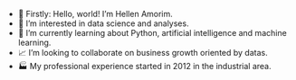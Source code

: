- 👋 Firstly: Hello, world! I’m Hellen Amorim.
- 👀 I’m interested in data science and analyses.
- 🌱 I’m currently learning about Python, artificial intelligence and machine learning.
- 📈 I’m looking to collaborate on business growth oriented by datas.
- 🏭 My professional experience started in 2012 in the industrial area.

<!---
amorimhellen/amorimhellen is a ✨ special ✨ repository because its `README.md` (this file) appears on your GitHub profile.
You can click the Preview link to take a look at your changes.
--->
